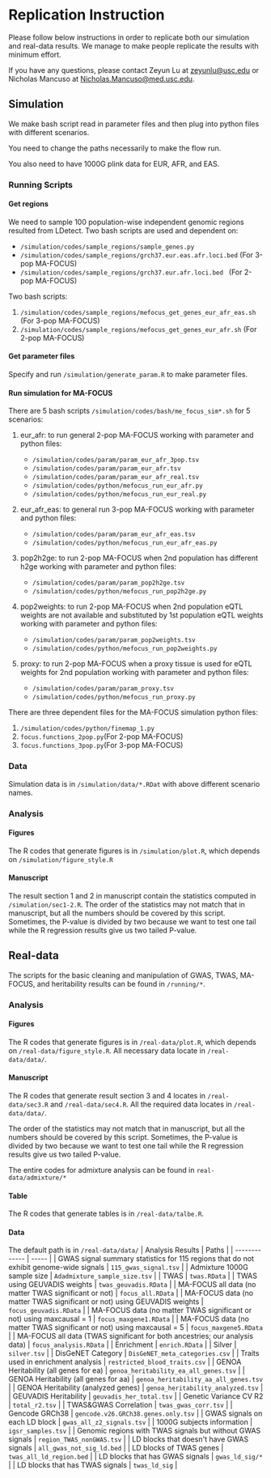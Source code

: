 # Replication Instruction

Please follow below instructions in order to replicate both our simulation and real-data results. We manage to make people replicate the results with minimum effort.

If you have any questions, please contact Zeyun Lu at zeyunlu@usc.edu or Nicholas Mancuso at Nicholas.Mancuso@med.usc.edu.

## Simulation

We make bash script read in parameter files and then plug into python files with different scenarios.

You need to change the paths necessarily to make the flow run.

You also need to have 1000G plink data for EUR, AFR, and EAS.

### Running Scripts

#### Get regions

We need to sample 100 population-wise independent genomic regions resulted from LDetect. Two bash scripts are used and dependent on:

* `/simulation/codes/sample_regions/sample_genes.py`
* `/simulation/codes/sample_regions/grch37.eur.eas.afr.loci.bed` (For 3-pop MA-FOCUS)
* `/simulation/codes/sample_regions/grch37.eur.afr.loci.bed ` (For 2-pop MA-FOCUS)

Two bash scripts:

1. `/simulation/codes/sample_regions/mefocus_get_genes_eur_afr_eas.sh` (For 3-pop MA-FOCUS)
2. `/simulation/codes/sample_regions/mefocus_get_genes_eur_afr.sh` (For 2-pop MA-FOCUS)

#### Get parameter files

Specify and run `/simulation/generate_param.R` to make parameter files.

#### Run simulation for MA-FOCUS

There are 5 bash scripts `/simulation/codes/bash/me_focus_sim*.sh` for 5 scenarios:

1. eur_afr: to run general 2-pop MA-FOCUS working with parameter and python files:
	* `/simulation/codes/param/param_eur_afr_3pop.tsv`
	* `/simulation/codes/param/param_eur_afr.tsv`
	* `/simulation/codes/param/param_eur_afr_real.tsv`
	* `/simulation/codes/python/mefocus_run_eur_afr.py`
	* `/simulation/codes/python/mefocus_run_eur_real.py`

2. eur\_afr\_eas: to general run 3-pop MA-FOCUS working with parameter and python files:
	* `/simulation/codes/param/param_eur_afr_eas.tsv`
	* `/simulation/codes/python/mefocus_run_eur_afr_eas.py`

3. pop2h2ge: to run 2-pop MA-FOCUS when 2nd population has different h2ge working with parameter and python files:
	* `/simulation/codes/param/param_pop2h2ge.tsv`
	* `/simulation/codes/python/mefocus_run_pop2h2ge.py`

4. pop2weights: to run 2-pop MA-FOCUS when 2nd population eQTL weights are not available and substituted by 1st population eQTL weights working with parameter and python files:
	* `/simulation/codes/param/param_pop2weights.tsv`
	* `/simulation/codes/python/mefocus_run_pop2weights.py`

5. proxy: to run 2-pop MA-FOCUS when a proxy tissue is used for eQTL weights for 2nd population working with parameter and python files:
	* `/simulation/codes/param/param_proxy.tsv`
	* `/simulation/codes/python/mefocus_run_proxy.py`

There are three dependent files for the MA-FOCUS simulation python files:

1. `/simulation/codes/python/finemap_1.py`
2. `focus.functions_2pop.py`(For 2-pop MA-FOCUS)
3. `focus.functions_3pop.py`(For 3-pop MA-FOCUS)

### Data

Simulation data is in `/simulation/data/*.RDat` with above different scenario names.

### Analysis

#### Figures

The R codes that generate figures is in `/simulation/plot.R`, which depends on `/simulation/figure_style.R`

#### Manuscript

The result section 1 and 2 in manuscript contain the statistics computed in `/simulation/sec1-2.R`. The order of the statistics may not match that in manuscript, but all the numbers should be covered by this script. Sometimes, the P-value is divided by two because we want to test one tail while the R regression results give us two tailed P-value.


## Real-data

The scripts for the basic cleaning and manipulation of GWAS, TWAS, MA-FOCUS, and heritability results can be found in `/running/*`.

### Analysis

#### Figures

The R codes that generate figures is in `/real-data/plot.R`, which depends on `/real-data/figure_style.R`. All necessary data locate in `/real-data/data/`.

#### Manuscript

The R codes that generate result section 3 and 4 locates in `/real-data/sec3.R` and `/real-data/sec4.R`. All the required data locates in `/real-data/data/`.

The order of the statistics may not match that in manuscript, but all the numbers should be covered by this script. Sometimes, the P-value is divided by two because we want to test one tail while the R regression results give us two tailed P-value.

The entire codes for admixture analysis can be found in `real-data/admixture/*`
#### Table

The R codes that generate tables is in `/real-data/talbe.R`.
#### Data
The default path is in `/real-data/data/`
| Analysis Results | Paths |
| ------------- | ----- |
|  GWAS signal summary statistics for 115 regions that do not exhibit genome-wide signals | `115_gwas_signal.tsv` |
| Admixture 1000G sample size | `Adadmixture_sample_size.tsv` |
| TWAS | `twas.RData` |
| TWAS using GEUVADIS weights | `twas_geuvadis.RData` |
| MA-FOCUS all data (no matter TWAS significant or not) | `focus_all.RData` |
| MA-FOCUS data (no matter TWAS significant or not) using GEUVADIS weights | `focus_geuvadis.RData` |
| MA-FOCUS data (no matter TWAS significant or not) using maxcausal = 1 | `focus_maxgene1.RData` |
| MA-FOCUS data (no matter TWAS significant or not) using maxcausal = 5 | `focus_maxgene5.RData` |
| MA-FOCUS all data (TWAS significant for both ancestries; our analysis data) | `focus_analysis.RData` |
| Enrichment | `enrich.RData` |
| Silver | `silver.tsv` |
| DisGeNET Category | `DisGeNET_meta_categories.csv` |
| Traits used in enrichment analysis | `restricted_blood_traits.csv` |
| GENOA Heritability (all genes for ea) | `genoa_heritability_ea_all_genes.tsv` |
| GENOA Heritability (all genes for aa) | `genoa_heritability_aa_all_genes.tsv` |
| GENOA Heritability (analyzed genes) | `genoa_heritability_analyzed.tsv` |
| GEUVADIS Heritability | `geuvadis_her_total.tsv` |
| Genetic Variance CV R2 | `total_r2.tsv` |
| TWAS&GWAS Correlation | `twas_gwas_corr.tsv` |
| Gencode GRCh38 | `gencode.v26.GRCh38.genes.only.tsv` |
| GWAS signals on each LD block | `gwas_all_z2_signals.tsv` |
| 1000G subjects information | `igsr_samples.tsv` |
| Genomic regions with TWAS signals but without GWAS signals | `region_TWAS_nonGWAS.tsv` |
| LD blocks that doesn't have GWAS signals | `all_gwas_not_sig_ld.bed` |
| LD blocks of TWAS genes | `twas_all_ld_region.bed` |
| LD blocks that has GWAS signals | `gwas_ld_sig/*` |
| LD blocks that has TWAS signals | `twas_ld_sig` |